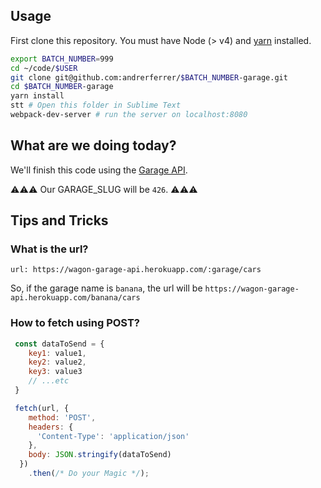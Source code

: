 ## Usage

First clone this repository. 
You must have Node (> v4) and [yarn](https://yarnpkg.com/lang/en/docs/install/) installed.

```bash
export BATCH_NUMBER=999
cd ~/code/$USER
git clone git@github.com:andrerferrer/$BATCH_NUMBER-garage.git
cd $BATCH_NUMBER-garage
yarn install
stt # Open this folder in Sublime Text
webpack-dev-server # run the server on localhost:8080
```

## What are we doing today?

We'll finish this code using the [Garage API](https://github.com/lewagon/garage-api#wagon---garage-api-).

⚠️⚠️⚠️
  Our GARAGE_SLUG will be `426`.
⚠️⚠️⚠️

## Tips and Tricks

### What is the url?

`url: https://wagon-garage-api.herokuapp.com/:garage/cars`

So, if the garage name is `banana`, the url will be `https://wagon-garage-api.herokuapp.com/banana/cars`

### How to fetch using POST?

```javascript
 const dataToSend = {
 	key1: value1,
 	key2: value2,
 	key3: value3
 	// ...etc
 }

 fetch(url, {
    method: 'POST',
    headers: {
      'Content-Type': 'application/json'
    },
    body: JSON.stringify(dataToSend)
  })
    .then(/* Do your Magic */);
```
